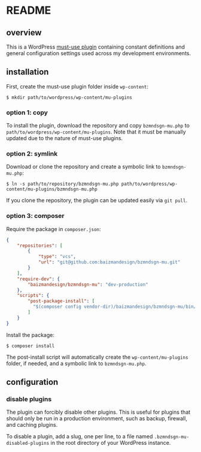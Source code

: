 # README

## overview

This is a WordPress [must-use plugin](https://wordpress.org/documentation/article/must-use-plugins/) containing constant definitions and general configuration settings used across my development environments.

## installation

First, create the must-use plugin folder inside `wp-content`:

```shell
$ mkdir path/to/wordpress/wp-content/mu-plugins
```

### option 1: copy

To install the plugin, download the repository and copy `bzmndsgn-mu.php` to `path/to/wordpress/wp-content/mu-plugins`. Note that it must be manually updated due to the nature of must-use plugins.

### option 2: symlink

Download or clone the repository and create a symbolic link to `bzmndsgn-mu.php`:

```shell
$ ln -s path/to/repository/bzmndsgn-mu.php path/to/wordpress/wp-content/mu-plugins/bzmndsgn-mu.php
```

If you clone the repository, the plugin can be updated easily via `git pull`.

### option 3: composer

Require the package in `composer.json`:
```json
{
    "repositories": [
        {
            "type": "vcs",
            "url": "git@github.com:baizmandesign/bzmndsgn-mu.git"
        }
    ],
    "require-dev": {
        "baizmandesign/bzmndsgn-mu": "dev-production"
    },
    "scripts": {
        "post-package-install": [
          "$(composer config vendor-dir)/baizmandesign/bzmndsgn-mu/bin/make-symlink.sh"
        ]
    }
}
```

Install the package:
```
$ composer install
```

The post-install script will automatically create the `wp-content/mu-plugins` folder, if needed, and a symbolic link to `bzmndsgn-mu.php`.

## configuration

### disable plugins

The plugin can forcibly disable other plugins. This is useful for plugins that should only be run in a production environment, such as backup, firewall, and caching plugins. 

To disable a plugin, add a slug, one per line, to a file named `.bzmndsgn-mu-disabled-plugins` in the root directory of your WordPress instance.
